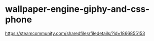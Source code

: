 # wallpaper-engine-giphy-and-css-phone
https://steamcommunity.com/sharedfiles/filedetails/?id=1866855153
